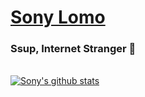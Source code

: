 # [Sony Lomo](https://sonylomo.github.io/) 
### Ssup, Internet Stranger 🤩

<br />


<a href="https://github.com/sonylomo/github-readme-stats">
  <img align="center" src="https://github-readme-stats.vercel.app/api?username=sonylomo&show_icons=true&include_all_commits=true&theme=cobalt" alt="Sony's github stats" />
</a>



